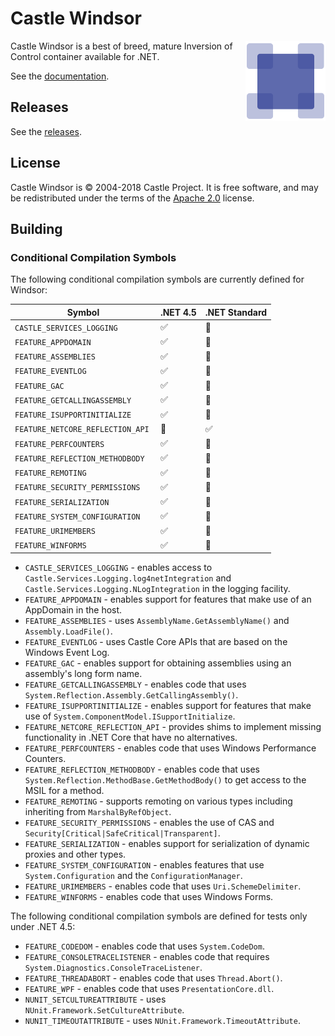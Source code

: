 # Castle Windsor

<img align="right" src="docs/images/windsor-logo.png">

Castle Windsor is a best of breed, mature Inversion of Control container available for .NET.

See the [documentation](docs/README.md).

## Releases

See the [releases](https://github.com/castleproject/Windsor/releases).

## License

Castle Windsor is &copy; 2004-2018 Castle Project. It is free software, and may be redistributed under the terms of the [Apache 2.0](http://opensource.org/licenses/Apache-2.0) license.

## Building

### Conditional Compilation Symbols

The following conditional compilation symbols are currently defined for Windsor:

Symbol                              | .NET 4.5           | .NET Standard
----------------------------------- | ------------------ | ------------------
`CASTLE_SERVICES_LOGGING`           | :white_check_mark: | :no_entry_sign:
`FEATURE_APPDOMAIN`                 | :white_check_mark: | :no_entry_sign:
`FEATURE_ASSEMBLIES`                | :white_check_mark: | :no_entry_sign:
`FEATURE_EVENTLOG`                  | :white_check_mark: | :no_entry_sign:
`FEATURE_GAC`                       | :white_check_mark: | :no_entry_sign:
`FEATURE_GETCALLINGASSEMBLY`        | :white_check_mark: | :no_entry_sign:
`FEATURE_ISUPPORTINITIALIZE`        | :white_check_mark: | :no_entry_sign:
`FEATURE_NETCORE_REFLECTION_API`    | :no_entry_sign:    | :white_check_mark:
`FEATURE_PERFCOUNTERS`              | :white_check_mark: | :no_entry_sign:
`FEATURE_REFLECTION_METHODBODY`     | :white_check_mark: | :no_entry_sign:
`FEATURE_REMOTING`                  | :white_check_mark: | :no_entry_sign:
`FEATURE_SECURITY_PERMISSIONS`      | :white_check_mark: | :no_entry_sign:
`FEATURE_SERIALIZATION`             | :white_check_mark: | :no_entry_sign:
`FEATURE_SYSTEM_CONFIGURATION`      | :white_check_mark: | :no_entry_sign:
`FEATURE_URIMEMBERS`                | :white_check_mark: | :no_entry_sign:
`FEATURE_WINFORMS`                  | :white_check_mark: | :no_entry_sign:

* `CASTLE_SERVICES_LOGGING` - enables access to `Castle.Services.Logging.log4netIntegration` and `Castle.Services.Logging.NLogIntegration` in the logging facility.
* `FEATURE_APPDOMAIN` - enables support for features that make use of an AppDomain in the host.
* `FEATURE_ASSEMBLIES` - uses `AssemblyName.GetAssemblyName()` and `Assembly.LoadFile()`.
* `FEATURE_EVENTLOG` - uses Castle Core APIs that are based on the Windows Event Log.
* `FEATURE_GAC` - enables support for obtaining assemblies using an assembly's long form name.
* `FEATURE_GETCALLINGASSEMBLY` - enables code that uses `System.Reflection.Assembly.GetCallingAssembly()`.
* `FEATURE_ISUPPORTINITIALIZE` - enables support for features that make use of `System.ComponentModel.ISupportInitialize`.
* `FEATURE_NETCORE_REFLECTION_API` - provides shims to implement missing functionality in .NET Core that have no alternatives.
* `FEATURE_PERFCOUNTERS` - enables code that uses Windows Performance Counters.
* `FEATURE_REFLECTION_METHODBODY` - enables code that uses `System.Reflection.MethodBase.GetMethodBody()` to get access to the MSIL for a method.
* `FEATURE_REMOTING` - supports remoting on various types including inheriting from `MarshalByRefObject`.
* `FEATURE_SECURITY_PERMISSIONS` - enables the use of CAS and `Security[Critical|SafeCritical|Transparent]`.
* `FEATURE_SERIALIZATION` - enables support for serialization of dynamic proxies and other types.
* `FEATURE_SYSTEM_CONFIGURATION` - enables features that use `System.Configuration` and the `ConfigurationManager`.
* `FEATURE_URIMEMBERS` - enables code that uses `Uri.SchemeDelimiter`.
* `FEATURE_WINFORMS` - enables code that uses Windows Forms.

The following conditional compilation symbols are defined for tests only under .NET 4.5:
* `FEATURE_CODEDOM` - enables code that uses `System.CodeDom`.
* `FEATURE_CONSOLETRACELISTENER` - enables code that requires `System.Diagnostics.ConsoleTraceListener`.
* `FEATURE_THREADABORT` - enables code that uses `Thread.Abort()`.
* `FEATURE_WPF` - enables code that uses `PresentationCore.dll`.
* `NUNIT_SETCULTUREATTRIBUTE` - uses `NUnit.Framework.SetCultureAttribute`.
* `NUNIT_TIMEOUTATTRIBUTE` - uses `NUnit.Framework.TimeoutAttribute`.
